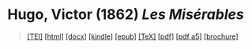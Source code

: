 # Hugo, Victor (1862)  <em>Les Misérables</em> 

>  <a target="_blank" title="Source XML/TEI" class="mime48 tei" href="https://hurlus.github.io/tei/hugo1862_miserables.xml">[TEI]</a>  <a target="_blank" title="HTML une page" class="mime48 html" href="https://hurlus.github.io/hugo1862_miserables/hugo1862_miserables.html">[html]</a>  <a target="_blank" title="Bureautique (LibreOffice, MS.Word)" class="mime48 docx" href="https://hurlus.github.io/hugo1862_miserables/hugo1862_miserables.docx">[docx]</a>  <a target="_blank" title="Amazon.kindle" class="mime48 mobi" href="https://hurlus.github.io/hugo1862_miserables/hugo1862_miserables.mobi">[kindle]</a>  <a target="_blank" title="EPUB, pour liseuses et téléphones" class="mime48 epub" href="https://hurlus.github.io/hugo1862_miserables/hugo1862_miserables.epub">[epub]</a>  <a target="_blank" title="LaTeX" class="mime48 tex" href="https://hurlus.github.io/hugo1862_miserables/hugo1862_miserables.tex">[TeX]</a>  <a target="_blank" title="PDF à imprimer, A4 2 colonnes" class="mime48 pdf" href="https://hurlus.github.io/hugo1862_miserables/hugo1862_miserables.pdf">[pdf]</a>  <a target="_blank" title="PDF à lire, A5 une colonne" class="mime48 a5" href="https://hurlus.github.io/hugo1862_miserables/hugo1862_miserables_a5.pdf">[pdf a5]</a>  <a target="_blank" title="Brochure à agrafer, pdf imposé pour imprimante recto/verso" class="mime48 brochure" href="https://hurlus.github.io/hugo1862_miserables/hugo1862_miserables_brochure.pdf">[brochure]</a> 
